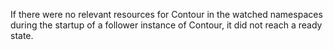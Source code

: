 If there were no relevant resources for Contour in the watched namespaces during the startup of a follower instance of Contour, it did not reach a ready state.
